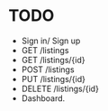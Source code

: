 # TODO

* Sign in/ Sign up
* GET /listings
* GET /listings/{id}
* POST /listings
* PUT /listings/{id}
* DELETE /listings/{id}
* Dashboard.

